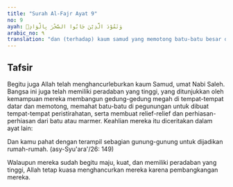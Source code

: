 ```yaml
---
title: "Surah Al-Fajr Ayat 9"
no: 9
ayah: وَثَمُوْدَ الَّذِيْنَ جَابُوا الصَّخْرَ بِالْوَادِۖ
arabic_no: ٩
translation: "dan (terhadap) kaum samud yang memotong batu-batu besar di lembah,"
---
```


## Tafsir

Begitu juga Allah telah menghancurleburkan kaum Samud, umat Nabi Saleh. Bangsa ini juga telah memiliki peradaban yang tinggi, yang ditunjukkan oleh kemampuan mereka membangun gedung-gedung megah di tempat-tempat datar dan memotong, memahat batu-batu di pegunungan untuk dibuat tempat-tempat peristirahatan, serta membuat relief-relief dan perhiasan-perhiasan dari batu atau marmer. Keahlian mereka itu diceritakan dalam ayat lain:

Dan kamu pahat dengan terampil sebagian gunung-gunung untuk dijadikan rumah-rumah. (asy-Syu'ara'/26: 149)

Walaupun mereka sudah begitu maju, kuat, dan memiliki peradaban yang tinggi, Allah tetap kuasa menghancurkan mereka karena pembangkangan mereka.